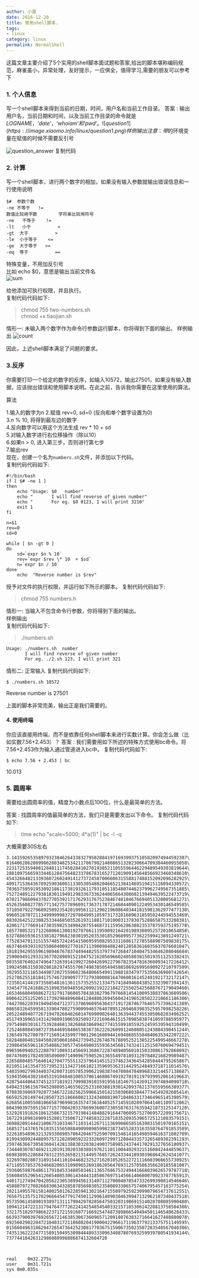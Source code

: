 ```yaml
---
author: 小莫
date: 2016-12-20
title: 常用shell脚本.
tags:
- linux
category: linux
permalink: NormalShell
---
```

这篇文章主要介绍了5个实用的shell脚本面试题和答案,给出的脚本堪称编码规范，麻雀虽小，异常处理，友好提示，一应俱全，值得学习,需要的朋友可以参考下
<!-- more -->


### 1. 个人信息
写一个shell脚本来得到当前的日期，时间，用户名和当前工作目录。
答案 : 输出用户名，当前日期和时间，以及当前工作目录的命令就是
$LOGNAME，‘date’，‘who i am’ 和 ’pwd‘。
![question1](https://image.xiaomo.info/linux/question1.png)
样例输出
注意：带$的环境变量在赋值的时候不需要反引号

![question_answer](https://image.xiaomo.info/linux/question_answer.png)
复制代码

### 2. 计算
写一个shell脚本，进行两个数字的相加，如果没有输入参数就输出错误信息和一行使用说明
```
$#  参数个数
-ne 不等于   !=
数值比较用字数        字符串比较用符号
-ne   不等于    !=
-lt   小于          <
-gt  大于          >
-le  小于等于    <=
-ge  大于等于   >=
-eq  等于          ==
```

特殊变量，不用加反引号   
比如 echo $0，意思是输出当前文件名   
![sum](https://image.xiaomo.info/linux/sum.png)

给他添加可执行权限，并且执行。    
复制代码代码如下:   
>chmod 755 two-numbers.sh   
>chmod +x tiaojian.sh   

情形一: 未输入两个数字作为命令行参数运行脚本，你将得到下面的输出。
样例输出
![count](https://image.xiaomo.info/linux/count.png)

因此，上述shell脚本满足了问题的要求。  
 
### 3.反序   
你需要打印一个给定的数字的反序，如输入10572，输出27501，如果没有输入数据，应该抛出错误和使用脚本说明。在此之前，告诉我你需要在这里使用的算法。

算法

1.输入的数字为n 
2.赋值 rev=0, sd=0 (反向和单个数字设置为0)           
3.n % 10, 将得到最左边的数字          
4.反向数字可以用这个方法生成 rev * 10 + sd              
5.对输入数字进行右位移操作（除以10）          
6.如果n > 0, 进入第三步，否则进行第七步              
7.输出rev                  
现在，创建一个名为`numbers.sh`文件，并添加以下代码。              
复制代码代码如下:   

```
#!/bin/bash 
if [ $# -ne 1 ] 
then 
    echo "Usage: $0   number" 
    echo "       I will find reverse of given number" 
    echo "       For eg. $0 0123, I will print 3210" 
    exit 1 
fi 
 
n=$1 
rev=0 
sd=0 
 
while [ $n -gt 0 ] 
do 
    sd=`expr $n % 10` 
    rev=`expr $rev \* 10  + $sd` 
    n=`expr $n / 10` 
done 
    echo  "Reverse number is $rev"
```

授予对文件的执行权限，并运行如下所示的脚本。
复制代码代码如下:
>chmod 755 numbers.h

情形一: 当输入不包含命令行参数，你将得到下面的输出。   
样例输出  
复制代码代码如下:   

>./numbers.sh
 
```
Usage: ./numbers.sh  number 
       I will find reverse of given number 
       For eg. ./2.sh 123, I will print 321
```

情形二: 正常输入
复制代码代码如下:  

`$ ./numbers.sh 10572 `
 
Reverse number is 27501

上面的脚本非常完美，输出正是我们需要的。   


####  4. 使用终端
你应该直接用终端，而不是依靠任何shell脚本来进行实数计算。你会怎么做（比如实数7.56+2.453）？
答案 : 我们需要用如下所述的特殊方式使用bc命令。将7.56+2.453作为输入通过管道进入bc中。
复制代码代码如下:

`$ echo 7.56 + 2.453 | bc`
 
10.013
### 5. 圆周率

需要给出圆周率的值，精度为小数点后100位，什么是最简单的方法。

答案 : 找圆周率的值最简单的方法，我们只是需要发出以下命令。
复制代码代码如下:

> time echo "scale=5000; 4*a(1)" | bc -l -q 

大概需要30S左右

 
```
3.141592653589793238462643383279502884197169399375105820974944592307\
81640628620899862803482534211706798214808651328230664709384460955058\
22317253594081284811174502841027019385211055596446229489549303819644\
28810975665933446128475648233786783165271201909145648566923460348610\
45432664821339360726024914127372458700660631558817488152092096282925\
40917153643678925903600113305305488204665213841469519415116094330572\
70365759591953092186117381932611793105118548074462379962749567351885\
75272489122793818301194912983367336244065664308602139494639522473719\
07021798609437027705392171762931767523846748184676694051320005681271\
45263560827785771342757789609173637178721468440901224953430146549585\
37105079227968925892354201995611212902196086403441815981362977477130\
99605187072113499999983729780499510597317328160963185950244594553469\
08302642522308253344685035261931188171010003137838752886587533208381\
42061717766914730359825349042875546873115956286388235378759375195778\
18577805321712268066130019278766111959092164201989380952572010654858\
63278865936153381827968230301952035301852968995773622599413891249721\
77528347913151557485724245415069595082953311686172785588907509838175\
46374649393192550604009277016711390098488240128583616035637076601047\
10181942955596198946767837449448255379774726847104047534646208046684\
25906949129331367702898915210475216205696602405803815019351125338243\
00355876402474964732639141992726042699227967823547816360093417216412\
19924586315030286182974555706749838505494588586926995690927210797509\
30295532116534498720275596023648066549911988183479775356636980742654\
25278625518184175746728909777727938000816470600161452491921732172147\
72350141441973568548161361157352552133475741849468438523323907394143\
33454776241686251898356948556209921922218427255025425688767179049460\
16534668049886272327917860857843838279679766814541009538837863609506\
80064225125205117392984896084128488626945604241965285022210661186306\
74427862203919494504712371378696095636437191728746776465757396241389\
08658326459958133904780275900994657640789512694683983525957098258226\
20522489407726719478268482601476990902640136394437455305068203496252\
45174939965143142980919065925093722169646151570985838741059788595977\
29754989301617539284681382686838689427741559918559252459539594310499\
72524680845987273644695848653836736222626099124608051243884390451244\
13654976278079771569143599770012961608944169486855584840635342207222\
58284886481584560285060168427394522674676788952521385225499546667278\
23986456596116354886230577456498035593634568174324112515076069479451\
09659609402522887971089314566913686722874894056010150330861792868092\
08747609178249385890097149096759852613655497818931297848216829989487\
22658804857564014270477555132379641451523746234364542858444795265867\
82105114135473573952311342716610213596953623144295248493718711014576\
54035902799344037420073105785390621983874478084784896833214457138687\
51943506430218453191048481005370614680674919278191197939952061419663\
42875444064374512371819217999839101591956181467514269123974894090718\
64942319615679452080951465502252316038819301420937621378559566389377\
87083039069792077346722182562599661501421503068038447734549202605414\
66592520149744285073251866600213243408819071048633173464965145390579\
62685610055081066587969981635747363840525714591028970641401109712062\
80439039759515677157700420337869936007230558763176359421873125147120\
53292819182618612586732157919841484882916447060957527069572209175671\
16722910981690915280173506712748583222871835209353965725121083579151\
36988209144421006751033467110314126711136990865851639831501970165151\
16851714376576183515565088490998985998238734552833163550764791853589\
32261854896321329330898570642046752590709154814165498594616371802709\
81994309924488957571282890592323326097299712084433573265489382391193\
25974636673058360414281388303203824903758985243744170291327656180937\
73444030707469211201913020330380197621101100449293215160842444859637\
66983895228684783123552658213144957685726243344189303968642624341077\
32269780280731891544110104468232527162010526522721116603966655730925\
47110557853763466820653109896526918620564769312570586356620185581007\
29360659876486117910453348850346113657686753249441668039626579787718\
55608455296541266540853061434443185867697514566140680070023787765913\
44017127494704205622305389945613140711270004078547332699390814546646\
45880797270826683063432858785698305235808933065757406795457163775254\
20211495576158140025012622859413021647155097925923099079654737612551\
76567513575178296664547791745011299614890304639947132962107340437518\
95735961458901938971311179042978285647503203198691514028708085990480\
10941214722131794764777262241425485454033215718530614228813758504306\
33217518297986622371721591607716692547487389866549494501146540628433\
66393790039769265672146385306736096571209180763832716641627488880078\
69256029022847210403172118608204190004229661711963779213375751149595\
01566049631862947265473642523081770367515906735023507283540567040386\
74351362222477158915049530984448933309634087807693259939780541934144\
73774418426312986080998886874132604720



real	0m32.275s
user	0m31.721s
sys	0m0.035s

```
